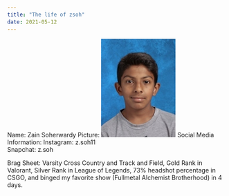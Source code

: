 ```yaml
---
title: "The life of zsoh"
date: 2021-05-12
---
```

Name: Zain Soherwardy
Picture: ![image](https://github.com/zsoh11/github-pages-with-jekyll/blob/main/ID-pic.jpg?raw=true)
Social Media Information: 
Instagram: z.soh11  
Snapchat: z.soh

Brag Sheet: Varsity Cross Country and Track and Field, Gold Rank in Valorant, Silver Rank in League of Legends, 73% headshot percentage in CSGO, and binged my favorite show (Fullmetal Alchemist Brotherhood) in 4 days. 

